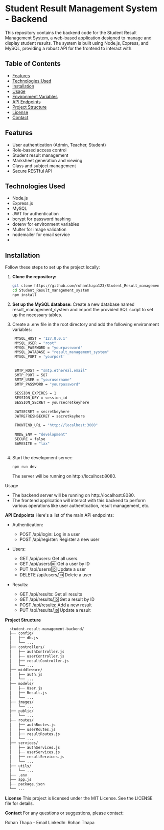 # Student Result Management System - Backend

This repository contains the backend code for the Student Result Management System, a web-based application designed to manage and display student results. The system is built using Node.js, Express, and MySQL, providing a robust API for the frontend to interact with.

## Table of Contents

- [Features](#features)
- [Technologies Used](#technologies-used)
- [Installation](#installation)
- [Usage](#usage)
- [Environment Variables](#environment-variables)
- [API Endpoints](#api-endpoints)
- [Project Structure](#project-structure)
- [License](#license)
- [Contact](#contact)

## Features

- User authentication (Admin, Teacher, Student)
- Role-based access control
- Student result management
- Marksheet generation and viewing
- Class and subject management
- Secure RESTful API

## Technologies Used

- Node.js
- Express.js
- MySQL
- JWT for authentication
- bcrypt for password hashing
- dotenv for environment variables
- Multer for image validation
- nodemailer for email service
- 

## Installation

Follow these steps to set up the project locally:

1. **Clone the repository:**
   ```bash
   git clone https://github.com/rohanthapa123/Student_Result_management_system
   cd Student_Result_management_system
   npm install
   ```
2. **Set up the MySQL database:**
   Create a new database named result_management_system and import the provided SQL script to set up the necessary tables.
   
3. Create a .env file in the root directory and add the following environment variables:
   ``` bash
    MYSQL_HOST = '127.0.0.1'
    MYSQL_USER = "root"
    MYSQL_PASSWORD = "yourpassword"
    MYSQL_DATABASE = "result_management_system"
    MYSQL_PORT = 'yourport'
    
      
    SMTP_HOST = "smtp.ethereal.email"
    SMTP_PORT = 587
    SMTP_USER = "yourusername"
    SMTP_PASSWORD = "yourpassword"
    
    SESSION_EXPIRES = 1
    SESSION_KEY = session_id
    SESSION_SECRET = yoursecretkeyhere
    
    JWTSECRET = secretkeyhere
    JWTREFRESHSECRET = secretkeyhere
    
    FRONTEND_URL = "http://localhost:3000"
    
    NODE_ENV = "development"
    SECURE = false
    SAMESITE = "lax"
    
    ```
4. Start the development server:
    ```bash
    npm run dev
    ```

    The server will be running on http://localhost:8080.

Usage
- The backend server will be running on http://localhost:8080.
- The frontend application will interact with this backend to perform various operations like user authentication, result management, etc.


**API Endpoints**
Here's a list of the main API endpoints:

- Authentication:

  - POST /api/login: Log in a user
  - POST /api/register: Register a new user

- Users:

  - GET /api/users: Get all users
  - GET /api/users/:id: Get a user by ID
  - PUT /api/users/:id: Update a user
  - DELETE /api/users/:id: Delete a user

- Results:

  - GET /api/results: Get all results
  - GET /api/results/:id: Get a result by ID
  - POST /api/results: Add a new result
  - PUT /api/results/:id: Update a result


**Project Structure**
```bash
  student-result-management-backend/
  ├── config/
  │   ├── db.js
  │   └── ...
  ├── controllers/
  │   ├── authController.js
  │   ├── userController.js
  │   ├── resultController.js
  │   └── ...
  ├── middleware/
  │   ├── auth.js
  │   └── ...
  ├── models/
  │   ├── User.js
  │   ├── Result.js
  │   └── ...
  ├── images/
  │   └── ...
  ├── public/
  │   └── ...
  ├── routes/
  │   ├── authRoutes.js
  │   ├── userRoutes.js
  │   ├── resultRoutes.js
  │   └── ...
  ├── services/
  │   ├── authServices.js
  │   ├── userServices.js
  │   ├── resultServices.js
  │   └── ...
  ├── utils/
  │   └── ...
  ├── .env
  ├── app.js
  ├── package.json
  └── ...
```

**License**
This project is licensed under the MIT License. See the LICENSE file for details.

**Contact**
For any questions or suggestions, please contact:

Rohan Thapa - Email
LinkedIn: Rohan Thapa




